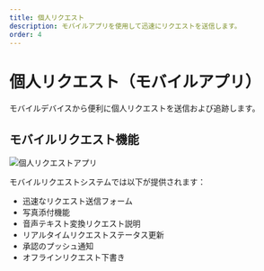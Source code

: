 ```yaml
---
title: 個人リクエスト
description: モバイルアプリを使用して迅速にリクエストを送信します。
order: 4
---
```


# 個人リクエスト（モバイルアプリ）

モバイルデバイスから便利に個人リクエストを送信および追跡します。

## モバイルリクエスト機能

![個人リクエストアプリ](/guide-books/app-version/04-personal-request.jpg)

モバイルリクエストシステムでは以下が提供されます：
- 迅速なリクエスト送信フォーム
- 写真添付機能
- 音声テキスト変換リクエスト説明
- リアルタイムリクエストステータス更新
- 承認のプッシュ通知
- オフラインリクエスト下書き

